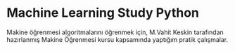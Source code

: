 # Machine Learning Study Python

Makine öğrenmesi algoritmalarını öğrenmek için, M.Vahit Keskin tarafından hazırlanmış Makine Öğrenmesi kursu kapsamında yaptığım pratik çalışmalar.
